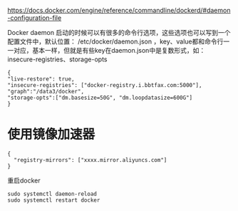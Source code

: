 https://docs.docker.com/engine/reference/commandline/dockerd/#daemon-configuration-file

Docker daemon 启动的时候可以有很多的命令行选项，这些选项也可以写到一个配置文件中，默认位置： /etc/docker/daemon.json ，key、value都和命令行一一对应，基本一样，但就是有些key在daemon.json中是复数形式，如： insecure-registries、storage-opts

```
{
"live-restore": true,
"insecure-registries": ["docker-registry.i.bbtfax.com:5000"],
"graph":"/data3/docker",
"storage-opts":["dm.basesize=50G", "dm.loopdatasize=600G"]
}
```

# 使用镜像加速器
```
{
  "registry-mirrors": ["xxxx.mirror.aliyuncs.com"]
}
```
重启docker
```
sudo systemctl daemon-reload
sudo systemctl restart docker
```